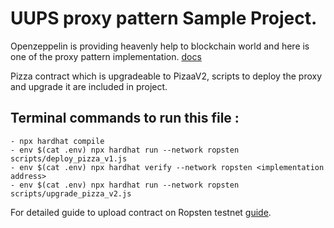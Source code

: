# UUPS proxy pattern Sample Project.

Openzeppelin is providing heavenly help to blockchain world and here is one of the proxy pattern implementation. [docs](https://docs.openzeppelin.com/contracts/4.x/api/proxy#UUPSUpgradeable)

Pizza contract which is upgradeable to PizaaV2, scripts to deploy the proxy and upgrade it are included in project.

## Terminal commands to run this file : 

```
- npx hardhat compile
- env $(cat .env) npx hardhat run --network ropsten scripts/deploy_pizza_v1.js
- env $(cat .env) npx hardhat verify --network ropsten <implementation address>
- env $(cat .env) npx hardhat run --network ropsten scripts/upgrade_pizza_v2.js
```

For detailed guide to upload contract on Ropsten testnet [guide](https://github.com/ishinu/Re-Entrancy-Hack-Upgradeable-#pre-requisites-).
